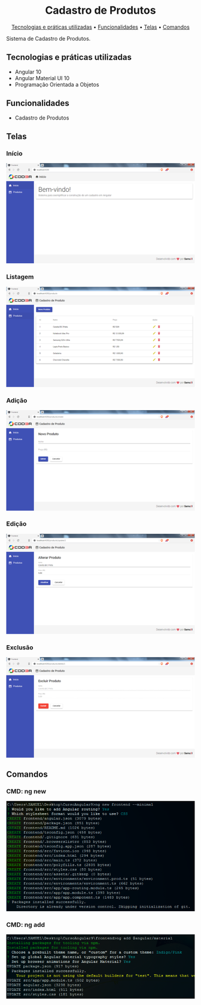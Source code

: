 <h1 align="center">
  Cadastro de Produtos
</h1>
<p align="center">
  <a href="#tecnologias-e-práticas-utilizadas">Tecnologias e práticas utilizadas</a> •
  <a href="#funcionalidades">Funcionalidades</a> •
  <a href="#telas">Telas</a> •
  <a href="#comandos">Comandos</a>
</p>

Sistema de Cadastro de Produtos.

## Tecnologias e práticas utilizadas
- Angular 10
- Angular Material UI 10
- Programação Orientada a Objetos

## Funcionalidades
- Cadastro de Produtos

## Telas

### Início
![alt text](https://raw.githubusercontent.com/samuel-oldra/CadastroDeProdutos/main/README_IMGS/inicio.png)
### Listagem
![alt text](https://raw.githubusercontent.com/samuel-oldra/CadastroDeProdutos/main/README_IMGS/listar.png)
### Adição
![alt text](https://raw.githubusercontent.com/samuel-oldra/CadastroDeProdutos/main/README_IMGS/cadastrar.png)
### Edição
![alt text](https://raw.githubusercontent.com/samuel-oldra/CadastroDeProdutos/main/README_IMGS/editar.png)
### Exclusão
![alt text](https://raw.githubusercontent.com/samuel-oldra/CadastroDeProdutos/main/README_IMGS/excluir.png)

## Comandos

### CMD: ng new
![alt text](https://raw.githubusercontent.com/samuel-oldra/CadastroDeProdutos/main/README_IMGS/ng%20new.png)
### CMD: ng add
![alt text](https://raw.githubusercontent.com/samuel-oldra/CadastroDeProdutos/main/README_IMGS/ng%20add%20angular_material.png)
